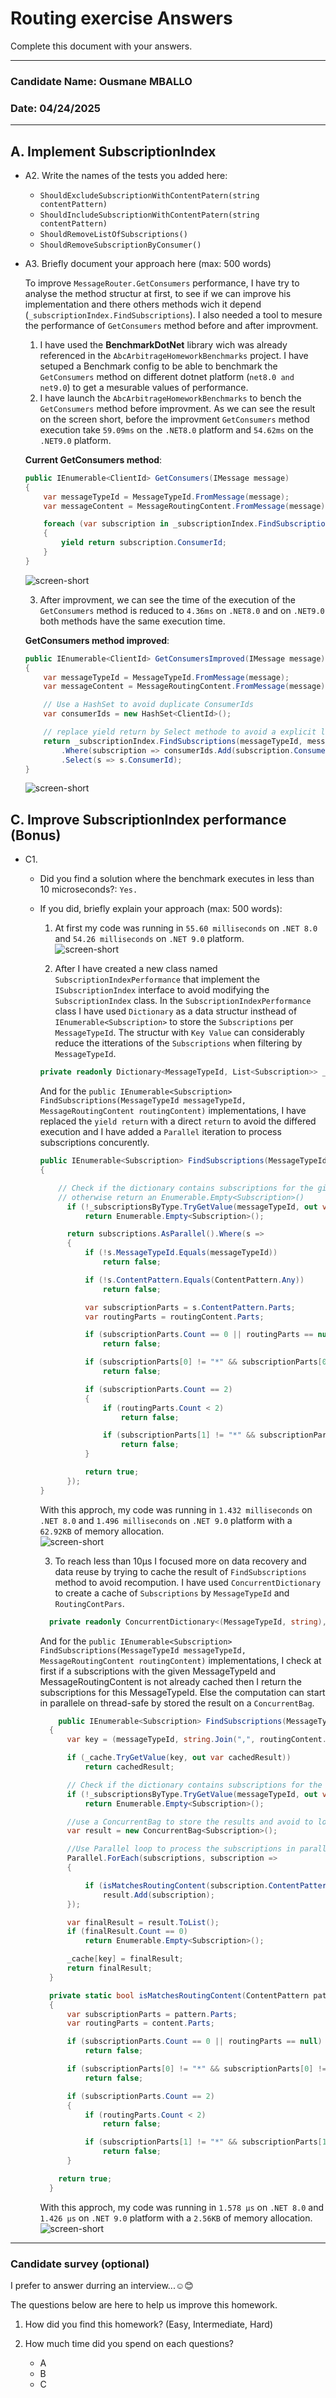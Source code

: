# Routing exercise Answers



Complete this document with your answers.



----

### Candidate Name: Ousmane MBALLO

### Date: 04/24/2025

-----


## A. Implement SubscriptionIndex

- A2.  Write the names of the tests you added here:
  - `ShouldExcludeSubscriptionWithContentPatern(string contentPattern)`
  - `ShouldIncludeSubscriptionWithContentPatern(string contentPattern)`
  - `ShouldRemoveListOfSubscriptions()`
  - `ShouldRemoveSubscriptionByConsumer()`

- A3.  Briefly document your approach here (max: 500 words)
  
  To improve `MessageRouter.GetConsumers` performance, I have try to analyse the method structur at first, to see if we can improve his implementation and there others methods wich it depend (`_subscriptionIndex.FindSubscriptions`). I also needed a tool to mesure the performance of `GetConsumers` method before and after improvment.
    1. I have used the **BenchmarkDotNet** library wich was already referenced in the `AbcArbitrageHomeworkBenchmarks` project. I have setuped a Benchmark config to be able to benchmark the `GetConsumers` method on different dotnet platform (`net8.0 and net9.0`) to get a mesurable values of performance.
    2. I have launch the `AbcArbitrageHomeworkBenchmarks` to bench the `GetConsumers` method before improvment. As we can see the result on the screen short, before the improvment `GetConsumers` method execution take `59.09ms` on the `.NET8.0` platform and `54.62ms` on the `.NET9.0` platform.<br/>

    **Current GetConsumers method**:<br/>
    ```cs
    public IEnumerable<ClientId> GetConsumers(IMessage message)
    {
        var messageTypeId = MessageTypeId.FromMessage(message);
        var messageContent = MessageRoutingContent.FromMessage(message);

        foreach (var subscription in _subscriptionIndex.FindSubscriptions(messageTypeId, messageContent))
        {
            yield return subscription.ConsumerId;
        }
    }
    ```
    ![screen-short](./images/before-improvement.png)

    3. After improvment, we can see the time of the execution of the `GetConsumers` method is reduced to `4.36ms` on `.NET8.0` and on `.NET9.0` both methods have the same execution time.<br/>

    **GetConsumers method improved**:<br/>
    ```cs
    public IEnumerable<ClientId> GetConsumersImproved(IMessage message)
    {
        var messageTypeId = MessageTypeId.FromMessage(message);
        var messageContent = MessageRoutingContent.FromMessage(message);

        // Use a HashSet to avoid duplicate ConsumerIds
        var consumerIds = new HashSet<ClientId>();

        // replace yield return by Select methode to avoid a explicit loop for more readablitity
        return _subscriptionIndex.FindSubscriptions(messageTypeId, messageContent)
            .Where(subscription => consumerIds.Add(subscription.ConsumerId))
            .Select(s => s.ConsumerId);
    }
    ```
    ![screen-short](./images/after-improvement.png)

## C. Improve SubscriptionIndex performance (Bonus)

- C1. 
  - Did you find a solution where the benchmark executes in less than 10 microseconds?: `Yes.`
    
  - If you did, briefly explain your approach (max: 500 words):

    1. At first my code was running in `55.60 milliseconds` on `.NET 8.0` and `54.26 milliseconds` on `.NET 9.0` platform.<br/> ![screen-short](./images/subs-index-before-improv.png)

    2. After I have created a new class named `SubscriptionIndexPerformance` that implement the `ISubscriptionIndex` interface to avoid modifying the `SubscriptionIndex` class. In the `SubscriptionIndexPerformance` class I have used `Dictionary` as a data structur insthead of `IEnumerable<Subscription>` to store the `Subscriptions` per `MessageTypeId`. The structur with `Key Value` can considerably reduce the itterations of the `Subscriptions` when filtering by `MessageTypeId`. <br/>
    ```c#
    private readonly Dictionary<MessageTypeId, List<Subscription>> _subscriptionsByType = new();
    ```
    And for the `public IEnumerable<Subscription> FindSubscriptions(MessageTypeId messageTypeId, MessageRoutingContent routingContent)` implementations, I have replaced the `yield return` with a direct `return` to avoid the differed execution and I have added a `Parallel` iteration to process subscriptions concurently.<br/>
    
      ```c#
      public IEnumerable<Subscription> FindSubscriptions(MessageTypeId messageTypeId, MessageRoutingContent routingContent)
      {

          // Check if the dictionary contains subscriptions for the given MessageTypeId
          // otherwise return an Enumerable.Empty<Subscription>()
            if (!_subscriptionsByType.TryGetValue(messageTypeId, out var subscriptions))
                return Enumerable.Empty<Subscription>();

            return subscriptions.AsParallel().Where(s =>
            {
                if (!s.MessageTypeId.Equals(messageTypeId))
                    return false;

                if (!s.ContentPattern.Equals(ContentPattern.Any))
                    return false;

                var subscriptionParts = s.ContentPattern.Parts;
                var routingParts = routingContent.Parts;

                if (subscriptionParts.Count == 0 || routingParts == null)
                    return false;

                if (subscriptionParts[0] != "*" && subscriptionParts[0] != routingParts.ElementAtOrDefault(0))
                    return false;

                if (subscriptionParts.Count == 2)
                {
                    if (routingParts.Count < 2)
                        return false;

                    if (subscriptionParts[1] != "*" && subscriptionParts[1] != routingParts[1])
                        return false;
                }

                return true;
            });
      }
      ```
    With this approch, my code was running in `1.432 milliseconds` on `.NET 8.0` and `1.496 milliseconds` on `.NET 9.0` platform with a `62.92KB` of memory allocation.<br/> ![screen-short](./images/subsIndex-dictionary.png)

    3. To reach less than 10µs I focused more on data recovery and data reuse by trying to cache the result of `FindSubscriptions` method to avoid recompution. I have used `ConcurrentDictionary` to create a cache of `Subscriptions` by `MessageTypeId` and `RoutingContPars`.</br>
    ```c#
      private readonly ConcurrentDictionary<(MessageTypeId, string), List<Subscription>> _cache = new();
    ```
    And for the `public IEnumerable<Subscription> FindSubscriptions(MessageTypeId messageTypeId, MessageRoutingContent routingContent)` implementations, I check at first if a subscriptions with the given MessageTypeId and MessageRoutingContent is not already cached then I return the subscriptions for this MessageTypeId. Else the computation can start in parallele on thread-safe by stored the result on a `ConcurrentBag`.<br/>

    ```c#
        public IEnumerable<Subscription> FindSubscriptions(MessageTypeId messageTypeId, MessageRoutingContent routingContent)
      {
          var key = (messageTypeId, string.Join(",", routingContent.Parts ?? Enumerable.Empty<string>()));

          if (_cache.TryGetValue(key, out var cachedResult))
              return cachedResult;

          // Check if the dictionary contains subscriptions for the given MessageTypeId
          if (!_subscriptionsByType.TryGetValue(messageTypeId, out var subscriptions))
              return Enumerable.Empty<Subscription>();

          //use a ConcurrentBag to store the results and avoid to lock the the access
          var result = new ConcurrentBag<Subscription>();

          //Use Parallel loop to process the subscriptions in paralleland enable multi-threaded capacity
          Parallel.ForEach(subscriptions, subscription =>
          {

              if (isMatchesRoutingContent(subscription.ContentPattern, routingContent))
                  result.Add(subscription);
          });

          var finalResult = result.ToList();
          if (finalResult.Count == 0)
              return Enumerable.Empty<Subscription>();

          _cache[key] = finalResult;
          return finalResult;
      }

      private static bool isMatchesRoutingContent(ContentPattern pattern, MessageRoutingContent content)
      {
          var subscriptionParts = pattern.Parts;
          var routingParts = content.Parts;

          if (subscriptionParts.Count == 0 || routingParts == null)
              return false;

          if (subscriptionParts[0] != "*" && subscriptionParts[0] != routingParts.ElementAtOrDefault(0))
              return false;

          if (subscriptionParts.Count == 2)
          {
              if (routingParts.Count < 2)
                  return false;

              if (subscriptionParts[1] != "*" && subscriptionParts[1] != routingParts[1])
                  return false;
          }

        return true;
      }
    ```

    With this approch, my code was running in `1.578 µs` on `.NET 8.0` and `1.426 µs` on `.NET 9.0` platform with a `2.56KB` of memory allocation.<br/> ![screen-short](./images/subsIndexCache.png)

------

### Candidate survey (optional)

I prefer to answer durring an interview...☺️😊

The questions below are here to help us improve this homework.

1. How did you find this homework? (Easy, Intermediate, Hard)
   

2. How much time did you spend on each questions?
   - A
   - B
   - C

